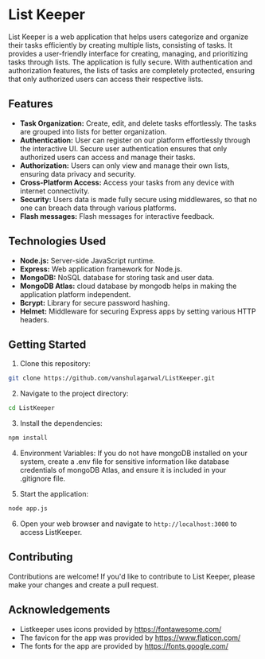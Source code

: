 # List Keeper

List Keeper is a web application that helps users categorize and organize their tasks efficiently by creating multiple lists, consisting of tasks. It provides a user-friendly interface for creating, managing, and prioritizing tasks through lists. The application is fully secure. With authentication and authorization features, the lists of tasks are completely protected, ensuring that only authorized users can access their respective lists. 

## Features

- **Task Organization:** Create, edit, and delete tasks effortlessly. The tasks are grouped into lists for better organization.
- **Authentication:** User can register on our platform effortlessly through the interactive UI. Secure user authentication ensures that only authorized users can access and manage their tasks.
- **Authorization:** Users can only view and manage their own lists, ensuring data privacy and security.
- **Cross-Platform Access:** Access your tasks from any device with internet connectivity.
- **Security:** Users data is made fully secure using middlewares, so that no one can breach data through various platforms.
- **Flash messages:** Flash messages for interactive feedback.


## Technologies Used

- **Node.js:** Server-side JavaScript runtime.
- **Express:** Web application framework for Node.js.
- **MongoDB:** NoSQL database for storing task and user data.
- **MongoDB Atlas:** cloud database by mongodb helps in making the application platform independent.
- **Bcrypt:** Library for secure password hashing.
- **Helmet:** Middleware for securing Express apps by setting various HTTP headers.

## Getting Started

1. Clone this repository:

```bash
git clone https://github.com/vanshulagarwal/ListKeeper.git
```

2. Navigate to the project directory:

```bash
cd ListKeeper
```

3. Install the dependencies:

```bash
npm install
```

4. Environment Variables:
If you do not have mongoDB installed on your system, create a .env file for sensitive information like database credentials of mongoDB Atlas, and ensure it is included in your .gitignore file.

5. Start the application:

```bash
node app.js
```

6. Open your web browser and navigate to `http://localhost:3000` to access ListKeeper.

## Contributing
Contributions are welcome! If you'd like to contribute to List Keeper, please make your changes and create a pull request.

## Acknowledgements

- Listkeeper uses icons provided by https://fontawesome.com/
- The favicon for the app was provided by https://www.flaticon.com/
- The fonts for the app are provided by https://fonts.google.com/